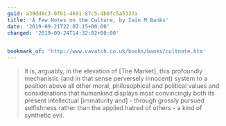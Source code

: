 ```yaml
---
guid: a39dd8c3-0fb1-4691-87c5-4b0fc5a5337a
title: 'A Few Notes on the Culture, by Iain M Banks'
date: '2019-09-21T22:07:15+00:00'
changed: '2019-09-24T14:32:02+00:00'


bookmark_of: 'http://www.vavatch.co.uk/books/banks/cultnote.htm'
---
```


> It is, arguably, in the elevation of [The Market], this profoundly mechanistic (and in that sense perversely innocent) system to a position above all other moral, philosophical and political values and considerations that humankind displays most convincingly both its present intellectual [immaturity and] - through grossly pursued selfishness rather than the applied hatred of others - a kind of synthetic evil. 
